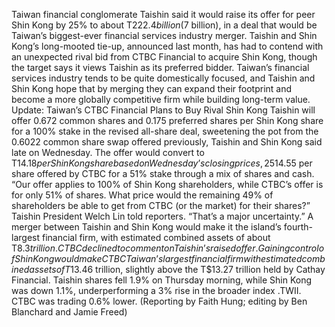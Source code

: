 Taiwan financial conglomerate Taishin said it would raise its offer for peer Shin Kong by 25% to about T$222.4 billion ($7 billion), in a deal that would be Taiwan’s biggest-ever financial services industry merger.
Taishin and Shin Kong’s long-mooted tie-up, announced last month, has had to contend with an unexpected rival bid from CTBC Financial to acquire Shin Kong, though the target says it views Taishin as its preferred bidder.
Taiwan’s financial services industry tends to be quite domestically focused, and Taishin and Shin Kong hope that by merging they can expand their footprint and become a more globally competitive firm while building long-term value.
Update: Taiwan’s CTBC Financial Plans to Buy Rival Shin Kong
Taishin will offer 0.672 common shares and 0.175 preferred shares per Shin Kong share for a 100% stake in the revised all-share deal, sweetening the pot from the 0.6022 common share swap offered previously, Taishin and Shin Kong said late on Wednesday.
The offer would convert to T$14.18 per Shin Kong share based on Wednesday’s closing prices, 25% more than was originally offered, Taishin said, although slightly less than the T$14.55 per share offered by CTBC for a 51% stake through a mix of shares and cash.
“Our offer applies to 100% of Shin Kong shareholders, while CTBC’s offer is for only 51% of shares. What price would the remaining 49% of shareholders be able to get from CTBC (or the market) for their shares?” Taishin President Welch Lin told reporters. “That’s a major uncertainty.”
A merger between Taishin and Shin Kong would make it the island’s fourth-largest financial firm, with estimated combined assets of about T$8.3 trillion.
CTBC declined to comment on Taishin’s raised offer.
Gaining control of Shin Kong would make CTBC Taiwan’s largest financial firm with estimated combined assets of T$13.46 trillion, slightly above the T$13.27 trillion held by Cathay Financial.
Taishin shares fell 1.9% on Thursday morning, while Shin Kong was down 1.1%, underperforming a 3% rise in the broader index .TWII. CTBC was trading 0.6% lower.
(Reporting by Faith Hung; editing by Ben Blanchard and Jamie Freed)